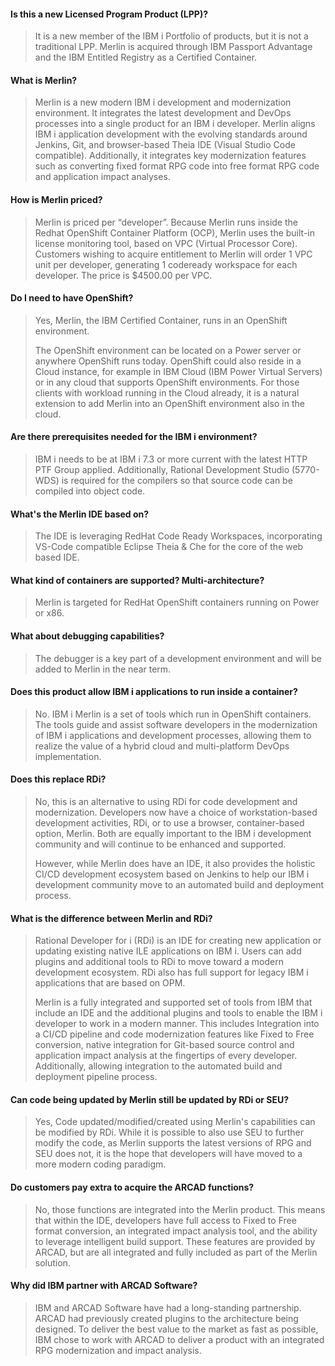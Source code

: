 
#### Is this a new Licensed Program Product (LPP)?

> It is a new member of the IBM i Portfolio of products, but it is not a traditional LPP.  Merlin is acquired through IBM Passport Advantage and the IBM Entitled Registry as a Certified Container.

#### What is Merlin?

> Merlin is a new modern IBM i development and modernization environment. It integrates  the latest development and DevOps processes  into a single product for an IBM i developer.  Merlin aligns IBM i application development with the evolving standards around  Jenkins, Git, and browser-based Theia IDE (Visual Studio Code compatible). Additionally, it integrates key modernization features such as converting fixed format RPG code into free format RPG code and application impact analyses.

#### How is Merlin priced?

> Merlin is priced per “developer”.  Because Merlin runs inside the Redhat OpenShift Container Platform (OCP), Merlin uses the built-in license monitoring tool, based on VPC (Virtual Processor Core).  Customers wishing to acquire entitlement to Merlin will order 1 VPC unit per developer, generating 1 codeready workspace for each developer. The price is $4500.00 per VPC.

#### Do I need to have OpenShift?

> Yes, Merlin, the IBM Certified Container, runs in an OpenShift environment.
>
> The OpenShift environment can be located on a Power server or anywhere OpenShift runs today.  OpenShift could also reside in a Cloud instance, for example in IBM Cloud (IBM Power Virtual Servers) or in any cloud that supports OpenShift environments. For those clients with workload running in the Cloud already, it is a natural extension to add Merlin into an OpenShift environment  also in the cloud.

#### Are there prerequisites needed for the IBM i environment? 

> IBM i needs to be at IBM i 7.3 or more current with the latest HTTP PTF Group applied. Additionally, Rational Development Studio (5770-WDS) is required for the compilers so that source code can be compiled into object code.

#### What's the Merlin IDE based on?

> The IDE is leveraging RedHat Code Ready Workspaces, incorporating  VS-Code compatible Eclipse Theia & Che for the core of the web based IDE.

#### What kind of containers are supported?  Multi-architecture? 

> Merlin is targeted for RedHat OpenShift containers running on Power or x86.

#### What about debugging capabilities?
> The debugger is a key part of a development environment and will be added to Merlin in the near term.

#### Does this product allow IBM i applications to run inside a container?

> No. IBM i Merlin is a set of tools which run in OpenShift containers. The tools guide and assist software developers in the modernization of IBM i applications and development processes, allowing them to realize the value of a hybrid cloud and multi-platform DevOps implementation.

#### Does this replace RDi?

> No, this is an alternative to using RDi for code development and modernization. Developers now have a choice of workstation-based development activities, RDi, or to use a browser, container-based option, Merlin.  Both are equally important to the IBM i development community and will continue to be enhanced and supported.
>
> However, while Merlin does have an IDE, it also provides the holistic CI/CD development ecosystem  based on Jenkins to help our IBM i development community move to an automated build and deployment  process.  

#### What is the difference between Merlin and RDi?

> Rational Developer for i (RDi) is an IDE for creating new application or updating existing native ILE applications on IBM i. Users can add plugins and additional tools to RDi to move toward a modern development ecosystem. RDi also has full support for legacy IBM i applications that are based on OPM. 
>
> Merlin is a fully integrated and supported set of tools from IBM that include an IDE and the additional plugins and tools to enable the IBM i developer to work in a modern manner. This includes Integration into a CI/CD pipeline and code modernization features like Fixed to Free conversion, native integration for Git-based source control and application impact analysis at the fingertips of every developer. Additionally, allowing integration to the automated build and deployment pipeline process.

#### Can code being updated by Merlin still be updated by RDi or SEU?

> Yes, Code updated/modified/created using Merlin's capabilities can be modified by RDi. While it is possible to also use SEU to further modify the code, as Merlin supports the latest versions of RPG and SEU does not, it is the hope that developers will have moved to a more modern coding paradigm.

#### Do customers pay extra to acquire the ARCAD functions? 

> No, those functions are integrated into the Merlin product. This means that within the IDE, developers  have full access to Fixed to Free format conversion, an integrated impact analysis  tool, and the ability to leverage intelligent  build support. These features are provided by ARCAD, but are all integrated and fully included as part of the Merlin solution.

#### Why did IBM partner with ARCAD Software?
 
> IBM and ARCAD Software have had a long-standing partnership. ARCAD had previously created plugins to the architecture being designed.  To deliver the best value to the market as fast as possible, IBM chose to work with ARCAD to deliver a product with an integrated RPG modernization and impact analysis.
